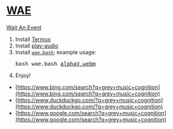 # [WAE](https://github.com/WAE/WAE)

[Wait An Event](https://WAE.github.io/WAE) 

1. Install [Termux](https://github.com/termux/termux-app)
2. Install [play-audio](https://github.com/termux/play-audio)
3. Install [`wae.bash`](https://raw.githubusercontent.com/WAE/WAE/master/wae.bash); example usage: <pre>bash wae.bash [alphaV.webm](https://github.com/sdrausty/sdrausty.github.io/blob/master/audio/alphaV.webm?raw=true)</pre>
4. Enjoy!

+ [https://www.bing.com/search?q=grey+music+cognition](https://www.bing.com/search?q=grey+music+cognition)
+ [https://www.duckduckgo.com/?q=grey+music+cognition](https://www.duckduckgo.com/?q=grey+music+cognition)
+ [https://www.google.com/search?q=grey+music+cognition](https://www.google.com/search?q=grey+music+cognition)

<!-- EOM -->
